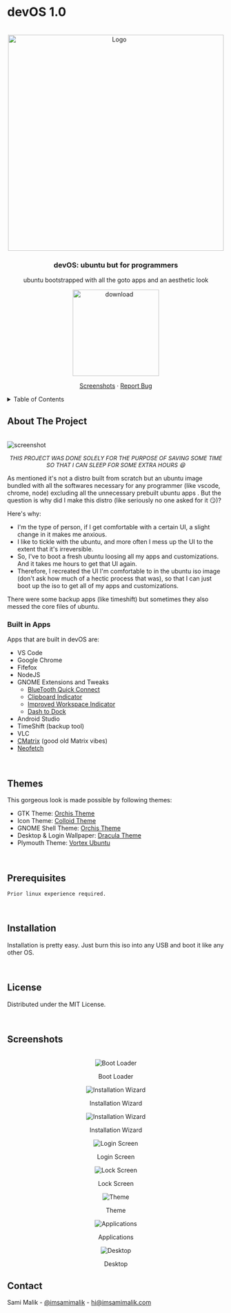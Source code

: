 <div id="top">
  <h1>devOS 1.0</h1>
</div>

<!-- PROJECT LOGO -->
<br />
<div align="center">
  <a href="#">
    <img src="images/logo.png" alt="Logo" width="500" >
  </a>

  <h3 align="center">devOS: ubuntu but for programmers</h3>

  <p align="center">
    ubuntu bootstrapped with all the goto apps and an aesthetic look    
   </p>
     <a href="https://drive.google.com/file/d/1QOGcx5kS2INUhH4kGo8-XEeAPbpLydxd/view?usp=sharing">
     <img src="images/button.png" width="200" alt="download" />
     </a>
     <p align="center">
     <a href="#screenshots">Screenshots</a>
    · 
    <a href="https://github.com/imsamimalik/devOS/issues">Report Bug</a>
  </p>

</div>




<!-- TABLE OF CONTENTS -->
<details>
  <summary>Table of Contents</summary>
  <ol>
    <li><a href="#about-the-project">About The Project</a></li>
    <li><a href="#built-in-apps">Built in Apps</a></li>
    <li><a href="#themes">Themes</a></li>
    <li><a href="#prerequisites">Prerequisites</a></li>
    <li><a href="#installation">Installation</a></li>
    <li><a href="#license">License</a></li>
    <li><a href="#contact">Contact</a></li>
  </ol>
</details>



<!-- ABOUT THE PROJECT -->
## About The Project
<br />
<img src="images/screenshot.png" alt="screenshot" >
<div align="center">

  <sub ><i style="font-size: 13px;">THIS PROJECT WAS DONE SOLELY FOR THE PURPOSE OF SAVING SOME TIME SO THAT I CAN SLEEP FOR SOME EXTRA HOURS 😄 <br></i></sub>

</div>
  
As mentioned it's not a distro built from scratch but an ubuntu image bundled with all the softwares necessary for any programmer (like vscode, chrome, node) excluding all the unnecessary prebuilt ubuntu apps . But the question is why did I make this distro (like seriously no one asked for it 😏)?

Here's why:
* I'm the type of person, if I get comfortable with a certain UI, a slight change in it makes me anxious.
* I like to tickle with the ubuntu, and more often I mess up the UI to the extent that it's irreversible.
* So, I've to boot a fresh ubuntu loosing all my apps and customizations. And it takes me hours to get that UI again.
* Therefore, I recreated the UI I'm comfortable to in the ubuntu iso image (don't ask how much of a hectic process that was), so that I can just boot up the iso to get all of my apps and customizations.

There were some backup apps (like timeshift) but sometimes they also messed the core files of ubuntu.


### Built in Apps

Apps that are built in devOS are: 

* VS Code
* Google Chrome
* Fifefox
* NodeJS
* GNOME Extensions and Tweaks
  *    [BlueTooth Quick Connect](https://github.com/bjarosze/gnome-bluetooth-quick-connect)
  *    [Clipboard Indicator](https://github.com/Tudmotu/gnome-shell-extension-clipboard-indicator)
  *    [Improved Workspace Indicator](https://github.com/MichaelAquilina/improved-workspace-indicator)
  *    [Dash to Dock](https://micheleg.github.io/dash-to-dock/)
* Android Studio
* TimeShift (backup tool)
* VLC
* [CMatrix](https://github.com/abishekvashok/cmatrix) (good old Matrix vibes)
* [Neofetch](https://github.com/dylanaraps/neofetch)
<br />

<!-- THEMES -->
## Themes

This gorgeous look is made possible by following themes: 
  * GTK Theme: [Orchis Theme](https://github.com/vinceliuice/Orchis-theme)
  * Icon Theme: [Colloid Theme](https://github.com/vinceliuice/Colloid-gtk-theme/tree/main/icon-theme)
  * GNOME Shell Theme: [Orchis Theme](https://github.com/vinceliuice/Orchis-theme)
  * Desktop & Login Wallpaper: [Dracula Theme](https://draculatheme.com/)
  * Plymouth Theme: [Vortex Ubuntu](https://github.com/emanuele-scarsella/vortex-ubuntu-plymouth-theme)

<br />

<!-- Prerequisites -->

## Prerequisites

    Prior linux experience required.

<br />


<!-- Installation -->

## Installation
  Installation is pretty easy. Just burn this iso into any USB and boot it like any other OS.

<br />

<!-- LICENSE -->
## License

Distributed under the MIT License.

<br />

## Screenshots

<br />
<div align="center">
    <img src="screenshots/screenshot1.png" alt="Boot Loader" >
  <p>Boot Loader</p>
    <img src="screenshots/screenshot2.png" alt="Installation Wizard" >
  <p>Installation Wizard</p>
    <img src="screenshots/screenshot3.png" alt="Installation Wizard" >
  <p>Installation Wizard</p>
    <img src="screenshots/screenshot4.png" alt="Login Screen" >
  <p>Login Screen</p>
    <img src="screenshots/screenshot5.png" alt="Lock Screen" >
  <p>Lock Screen</p>
    <img src="screenshots/screenshot6.png" alt="Theme" >
  <p>Theme</p>
    <img src="screenshots/screenshot7.png" alt="Applications" >
  <p>Applications</p>
    <img src="screenshots/screenshot8.png" alt="Desktop" >
  <p>Desktop</p>
 </div>

<!-- CONTACT -->
## Contact

Sami Malik - [@imsamimalik](https://instagram.com/imsamimalikk) - [hi@imsamimalik.com](mailto:hi@imsamimalik.com)



<!-- MARKDOWN LINKS & IMAGES -->
<!-- https://www.markdownguide.org/basic-syntax/#reference-style-links -->
[product-screenshot]: images/screenshot.png
